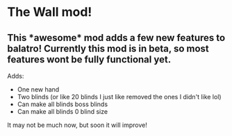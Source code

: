 # **The Wall mod!**

This \*awesome\* mod adds a few new features to balatro!
Currently this mod is in beta, so most features wont be fully functional yet.
---

Adds:

* One new hand
* Two blinds (or like 20 blinds I just like removed the ones I didn't like lol)
* Can make all blinds boss blinds
* Can make all blinds 0 blind size

It may not be much now, but soon it will improve!

